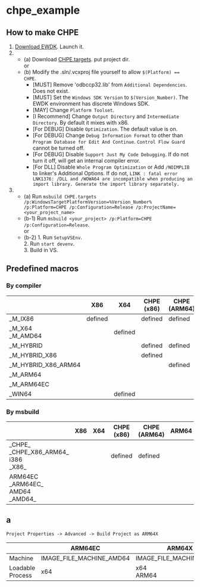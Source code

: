 # chpe_example

## How to make CHPE
1. [Download EWDK](https://docs.microsoft.com/windows-hardware/drivers/develop/using-the-enterprise-wdk). Launch it.  
2. - (a) Download [CHPE.targets](CHPE.targets). put project dir.  
     or
   - (b) Modify the .sln/.vcxproj file yourself to allow ``$(Platform) == CHPE``.  
     - \[MUST\] Remove 'odbccp32.lib' from ``Additional Dependencies``. Does not exist.
     - \[MUST\] Set the ``Windows SDK Version`` to ``$(Version_Number)``. The EWDK environment has discrete Windows SDK.
     - \[MAY\] Change ``Platform Toolset``.
     - \[I Recommend\] Change ``Output Directory`` and ``Intermediate Directory``. By default it mixes with x86. 
     - \[For DEBUG\] Disable ``Optimization``. The default value is on.
     - \[For DEBUG\] Change ``Debug Information Format`` to other than ``Program Database for Edit And Continue``. ``Control Flow Guard`` cannot be turned off.
     - \[For DEBUG\] Disable ``Support Just My Code Debugging``. If do not turn it off, will get an internal compiler error.
     - \[For DLL\] Disable ``Whole Program Optimization`` or Add ``/NOIMPLIB`` to linker's Additional Options. If do not, ``LINK : fatal error LNK1376: /DLL and /WOWA64 are incompatible when producing an import library. Generate the import library separately.``
3. - (a) Run ``msbuild CHPE.targets /p:WindowsTargetPlatformVersion=%Version_Number% /p:Platform=CHPE /p:Configuration=Release /p:ProjectName=<your_project_name>``
   - (b-1) Run ``msbuild <your_project> /p:Platform=CHPE /p:Configuration=Release``.  
           or
   - (b-2) 1. Run ``SetupVSEnv``.  
           2. Run ``start devenv``.  
           3. Build in VS.  

## Predefined macros

### By compiler

| | X86 | X64 | CHPE<br>(x86) | CHPE<br>(ARM64) | ARM64 | ARM64EC |
| --- | --- | --- | --- | --- | --- | --- |
| \_M_IX86 | defined | | defined | defined |
| \_M_X64<br>\_M_AMD64 | | defined | | | | defined |
| \_M_HYBRID | | | defined | defined | | |
| \_M_HYBRID_X86 | | | defined | | |
| \_M_HYBRID_X86_ARM64 | | | | defined | | |
| \_M_ARM64 | | | | | defined | |
| \_M_ARM64EC | | | | | | defined |
| \_WIN64 | | defined | | | defined | defined |

### By msbuild

| | X86 | X64 | CHPE<br>(x86) | CHPE<br>(ARM64) | ARM64 | ARM64EC
| --- | --- | --- | --- | --- | --- | --- |
| \_CHPE_<br>\_CHPE_X86_ARM64_<br>i386<br>\_X86_ | | | defined | defined | | |
| ARM64EC<br>\_ARM64EC_<br>AMD64<br>\_AMD64_ | | | | | | defined |

## a

``Project Properties -> Advanced -> Build Project as ARM64X``

| | ARM64EC | ARM64X |
| --- | --- | --- |
| Machine | IMAGE_FILE_MACHINE_AMD64 | IMAGE_FILE_MACHINE_ARM64 |
| Loadable Process | x64 | x64<br>ARM64 |
